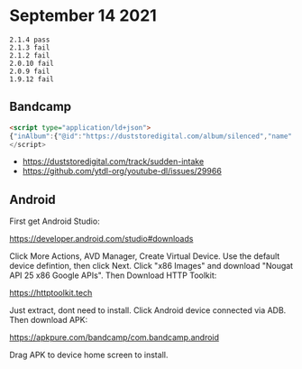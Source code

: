 # September 14 2021

~~~
2.1.4 pass
2.1.3 fail
2.1.2 fail
2.0.10 fail
2.0.9 fail
1.9.12 fail
~~~

## Bandcamp

~~~html
<script type="application/ld+json">
{"inAlbum":{"@id":"https://duststoredigital.com/album/silenced","name":"Silenc...
</script>
~~~

- https://duststoredigital.com/track/sudden-intake
- https://github.com/ytdl-org/youtube-dl/issues/29966

## Android

First get Android Studio:

<https://developer.android.com/studio#downloads>

Click More Actions, AVD Manager, Create Virtual Device. Use the default device
defintion, then click Next. Click "x86 Images" and download "Nougat API 25 x86
Google APIs". Then Download HTTP Toolkit:

<https://httptoolkit.tech>

Just extract, dont need to install. Click Android device connected via ADB.
Then download APK:

<https://apkpure.com/bandcamp/com.bandcamp.android>

Drag APK to device home screen to install.
